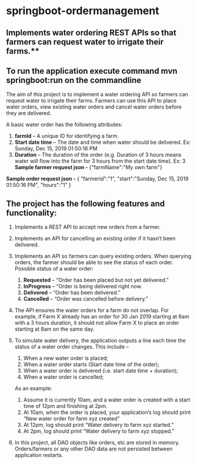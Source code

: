 # springboot-ordermanagement
## Implements water ordering REST APIs so that farmers can request water to irrigate their farms.**

## To run the application execute command mvn springboot:run on the commandline

The aim of this project is to implement a water ordering API so farmers can request water to irrigate their farms. 
Farmers can use this API to place water orders, view existing water orders and cancel water orders before they are delivered.

A basic water order has the following attributes:
1. **farmId** – A unique ID for identifying a farm.
2. **Start date time** – The date and time when water should be delivered. Ex: Sunday, Dec 15, 2019 01:50:16 PM
3. **Duration** – The duration of the order (e.g. Duration of 3 hours means water will flow into the farm for 3 hours from the start date time). Ex: 3
**Sample farmer request json -**
{"farmName":"My own farm"}

**Sample order request json -**
{
   "farmerid":"1",
   "start":"Sunday, Dec 15, 2019 01:50:16 PM",
   "hours":"1"
}

## The project has the following features and functionality:
1. Implements a REST API to accept new orders from a farmer.
2. Implements an API for cancelling an existing order if it hasn’t been delivered.
3. Implements an API so farmers can query existing orders. When querying orders, the farmer should be able to see the status of each order.
    Possible status of a water order:
    1. **Requested** – “Order has been placed but not yet delivered.”
    2. **InProgress** – “Order is being delivered right now.
    3. **Delivered** – “Order has been delivered.”
    4. **Cancelled** – “Order was cancelled before delivery.”
4. The API ensures the water orders for a farm do not overlap.  For example, if Farm X already has an order for 30 Jan 2019 starting at 6am with a 3 hours duration, it should not allow Farm X to place an order starting at 8am on the same day.
5. To simulate water delivery, the application outputs a line each time the status of a water order changes.
    This include –
    1. When a new water order is placed;
    2. When a water order starts (Start date time of the order);
    3. When a water order is delivered (i.e. start date time + duration);
    4. When a water order is cancelled;
    
    As an example:
    1. Assume it is currently 10am, and a water order is created with a start time of 12pm and finishing at 2pm.
    2. At 10am, when the order is placed, your application’s log should print “New water order for farm xyz created”
    3. At 12pm, log should print “Water delivery to farm xyz started.”
    4. At 2pm, log should print “Water delivery to farm xyz stopped.”
6. In this project, all DAO objects like orders, etc are stored in memory. Orders/farmers or any other DAO data are not persisted between application restarts.
